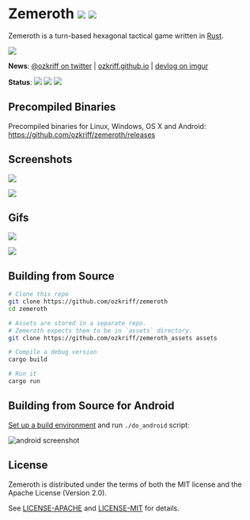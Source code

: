 # Zemeroth [![][img_license]](#license) [![][img_loc]][loc]

[img_license]: https://img.shields.io/badge/License-MIT_or_Apache_2.0-blue.svg
[img_loc]: https://tokei.rs/b1/github/ozkriff/zemeroth

Zemeroth is a turn-based hexagonal tactical game written in [Rust].

[Rust]: https://rust-lang.org

![](https://i.imgur.com/uOwrmIV.png)

**News**: [@ozkriff on twitter](https://twitter.com/ozkriff) |
[ozkriff.github.io](https://ozkriff.github.io) |
[devlog on imgur](https://imgur.com/a/SMVqO)

**Status**:
[![][img_travis-ci]][travis-ci]
[![][img_appveyor-ci]][appveyor-ci]
[![][img_circle-ci]][circle-ci]

[img_travis-ci]: https://img.shields.io/travis/ozkriff/zemeroth/master.svg?label=Linux|OSX
[img_appveyor-ci]: https://img.shields.io/appveyor/ci/ozkriff/zemeroth.svg?label=Windows
[img_circle-ci]: https://img.shields.io/circleci/project/github/ozkriff/zemeroth/master.svg?label=Android

[loc]: https://github.com/Aaronepower/tokei
[travis-ci]: https://travis-ci.org/ozkriff/zemeroth
[appveyor-ci]: https://ci.appveyor.com/project/ozkriff/zemeroth
[circle-ci]: https://circleci.com/gh/ozkriff/zemeroth


## Precompiled Binaries

Precompiled binaries for Linux, Windows, OS X and Android:
<https://github.com/ozkriff/zemeroth/releases>


## Screenshots

![](https://i.imgur.com/myVVfUW.png)

![](https://i.imgur.com/oXpIvb9.png)


## Gifs

![](https://i.imgur.com/ovrTxqy.gif)

![](https://i.imgur.com/VJaXQEJ.gif)


## Building from Source

```bash
# Clone this repo
git clone https://github.com/ozkriff/zemeroth
cd zemeroth

# Assets are stored in a separate repo.
# Zemeroth expects them to be in `assets` directory.
git clone https://github.com/ozkriff/zemeroth_assets assets

# Compile a debug version
cargo build

# Run it
cargo run
```


## Building from Source for Android

[Set up a build environment][android setup] and run `./do_android` script:

![android screenshot](https://i.imgur.com/T9EgPR1.png)

[android setup]: https://github.com/tomaka/android-rs-glue#setting-up-your-environment


## License

Zemeroth is distributed under the terms of both
the MIT license and the Apache License (Version 2.0).

See [LICENSE-APACHE] and [LICENSE-MIT] for details.

[LICENSE-MIT]: LICENSE-MIT
[LICENSE-APACHE]: LICENSE-APACHE
